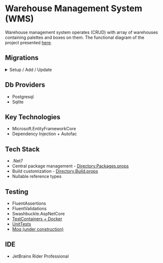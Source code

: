 # Warehouse Management System (WMS)
Warehouse management system operates (CRUD) with array of warehouses containing palettes and boxes on them.
The functional diagram of the project presented [here](https://github.com/Demosfen/cs10dotnet6/blob/Wms.CleanArchitecture/Wms.Web/Structure.md). 

## Migrations
<details>
<summary>Setup / Add / Update</summary>

### Setup
```bash
dotnet tool install --global dotnet-ef
```

### Add new migrations in src/ (Sqlite)
```bash
dotnet ef migrations add InitialCreate --startup-project src/Api/Api.csproj --project src/Store.Sqlite/Store.Sqlite.csproj --context Wms.Web.Store.Sqlite.WarehouseDbContext
```

### Add new migrations in src/ (Postgres)
```bash
dotnet ef migrations add InitialMigration --startup-project src/Api/Api.csproj --project src/Store.Postgres/Store.Postgres.csproj --context Wms.Web.Store.Postgres.WarehouseDbContext
```

### Update database
```bash
dotnet ef database update
```
</details>

## Db Providers
- Postgresql
- Sqlite

## Key Technologies
- Microsoft.EntityFrameworkCore
- Dependency Injection + Autofac

## Tech Stack
- .Net7
- Central package management - [Directory.Packages.props](https://github.com/Demosfen/cs10dotnet6/blob/Wms.CleanArchitecture/Wms.Web/Directory.Packages.props)
- Build customization - [Directory.Build.props](https://github.com/Demosfen/cs10dotnet6/blob/Wms.CleanArchitecture/Wms.Web/Directory.Build.props)
- Nullable reference types

## Testing
- FluentAssertions
- FluentValidations
- Swashbuckle.AspNetCore
- [TestContainers + Docker](https://github.com/Demosfen/cs10dotnet6/tree/Wms.CleanArchitecture/Wms.Web/tests/IntegrationTests)
- [UnitTests](https://github.com/Demosfen/cs10dotnet6/tree/Wms.CleanArchitecture/Wms.Web/tests/UnitTests)
- [Moq (under construction)]()

## IDE
- JetBrains Rider Professional